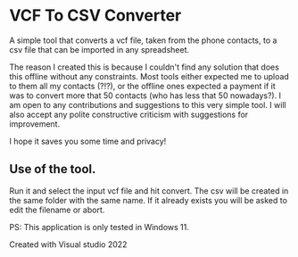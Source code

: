 # VCF To CSV Converter
A simple tool that converts a vcf file, taken from the phone contacts, to a csv file that can be imported in any spreadsheet.

The reason I created this is because I couldn't find any solution that does this offline without any constraints. Most tools either expected me to upload to them all my contacts (?!?), or the offline ones expected a payment if it was to convert more that 50 contacts (who has less that 50 nowadays?).
I am open to any contributions and suggestions to this very simple tool.
I will also accept any polite constructive criticism with suggestions for improvement.

I hope it saves you some time and privacy!

## Use of the tool.
Run it and select the input vcf file and hit convert.
The csv will be created in the same folder with the same name. If it already exists you will be asked to edit the filename or abort.

PS: This application is only tested in Windows 11.

Created with Visual studio 2022
